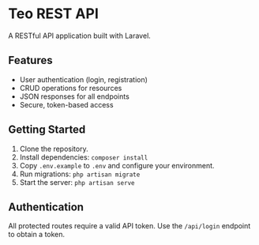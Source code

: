 # Teo REST API

A RESTful API application built with Laravel.

## Features

- User authentication (login, registration)
- CRUD operations for resources
- JSON responses for all endpoints
- Secure, token-based access

## Getting Started

1. Clone the repository.
2. Install dependencies: `composer install`
3. Copy `.env.example` to `.env` and configure your environment.
4. Run migrations: `php artisan migrate`
5. Start the server: `php artisan serve`

## Authentication

All protected routes require a valid API token. Use the `/api/login` endpoint to obtain a token.